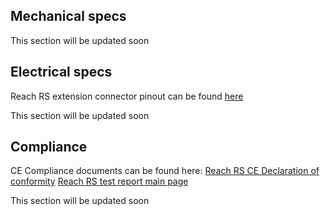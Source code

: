 ## Mechanical specs

This section will be updated soon


## Electrical specs

Reach RS extension connector pinout can be found [here](https://files.emlid.com/reachrs/RS232_port.pdf)

This section will be updated soon

## Compliance

CE Compliance documents can be found here:
[Reach RS CE Declaration of conformity](https://files.emlid.com/compliance/RRS_CE_declaration.pdf)
[Reach RS test report main page](https://files.emlid.com/compliance/RRS_CE_test_report.pdf)

This section will be updated soon
